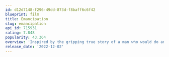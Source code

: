 ```yaml
---
id: d12d7148-f296-49dd-873d-f8baff6c6f42
blueprint: film
title: Emancipation
slug: emancipation
api_id: 715931
rating: 7.848
popularity: 43.364
overview: 'Inspired by the gripping true story of a man who would do anything for his family—and for freedom. When Peter, an enslaved man, risks his life to escape and return to his family, he embarks on a perilous journey of love and endurance.'
release_date: '2022-12-02'
---
```

